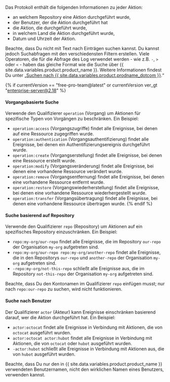 Das Protokoll enthält die folgenden Informationen zu jeder Aktion:

* an welchem Repository eine Aktion durchgeführt wurde,
* der Benutzer, der die Aktion durchgeführt hat
* die Aktion, die durchgeführt wurde,
* in welchem Land die Aktion durchgeführt wurde,
* Datum und Uhrzeit der Aktion.

Beachte, dass Du nicht mit Text nach Einträgen suchen kannst. Du kannst jedoch Suchabfragen mit den verschiedensten Filtern erstellen. Viele Operatoren, die für die Abfrage des Log verwendet werden - wie z.B. `-`, `>` oder `<` - haben das gleiche Format wie die Suche über {{ site.data.variables.product.product_name }}. Weitere Informationen findest Du unter „[Suchen nach {{ site.data.variables.product.prodname_dotcom }}](/github/searching-for-information-on-github/about-searching-on-github).“

{% if currentVersion == "free-pro-team@latest" or currentVersion ver_gt "enterprise-server@2.18" %}
#### Vorgangsbasierte Suche

Verwende den Qualifizierer `operation` (Vorgang) um Aktionen für spezifische Typen von Vorgängen zu beschränken. Ein Beispiel:

  * `operation:access` (Vorgangszugriffe) findet alle Ereignisse, bei denen auf eine Ressource zugegriffen wurde.
  * `operation:authentication` (Vorgangsauthentifizierung) findet alle Ereignisse, bei denen ein Authentifizierungsereignis durchgeführt wurde.
  * `operation:create` (Vorgangserstellung) findet alle Ereignisse, bei denen eine Ressource erstellt wurde.
  * `operation:modify` (Vorgangsveränderung) findet alle Ereignisse, bei denen eine vorhandene Ressource verändert wurde.
  * `operation:remove` (Vorgangsentfernung) findet alle Ereignisse, bei denen eine vorhandene Ressource entfernt wurde.
  * `operation:restore` (Vorgangswiederherstellung) findet alle Ereignisse, bei denen eine vorhandene Ressource wiederhergestellt wurde.
  * `operation:transfer` (Vorgangsübertragung) findet alle Ereignisse, bei denen eine vorhandene Ressource übertragen wurde.
{% endif %}

#### Suche basierend auf Repository

Verwende den Qualifizierer `repo` (Repository) um Aktionen auf ein spezifisches Repository einzuschränken. Ein Beispiel:

  * `repo:my-org/our-repo` findet alle Ereignisse, die im Repository `our-repo` der Organisation `my-org` aufgetreten sind.
  * `repo:my-org/our-repo repo:my-org/another-repo` findet alle Ereignisse, die in den Repositorys `our-repo` und `another-repo` der Organisation `my-org` aufgetreten sind.
  * `-repo:my-org/not-this-repo` schließt alle Ereignisse aus, die im Repository `not-this-repo` der Organisation `my-org` aufgetreten sind.

Beachte, dass Du den Kontonamen im Qualifizierer `repo` einfügen musst; nur nach `repo:our-repo` zu suchen, wird nicht funktionieren.

#### Suche nach Benutzer

Der Qualifizierer `actor` (Akteur) kann Ereignisse einschränken basierend darauf, wer die Aktion durchgeführt hat. Ein Beispiel:

  * `actor:octocat` findet alle Ereignisse in Verbindung mit Aktionen, die von `octocat` ausgeführt wurden.
  * `actor:octocat actor:hubot` findet alle Ereignisse in Verbindung mit Aktionen, die von `octocat` oder `hubot` ausgeführt wurden.
  * `-actor:hubot` schließt alle Ereignisse in Verbindung mit Aktionen aus, die von `hubot` ausgeführt wurden.

Beachte, dass Du nur den in {{ site.data.variables.product.product_name }} verwendeten Benutzernamen, nicht den wirklichen Namen eines Benutzers, verwenden kannst.

